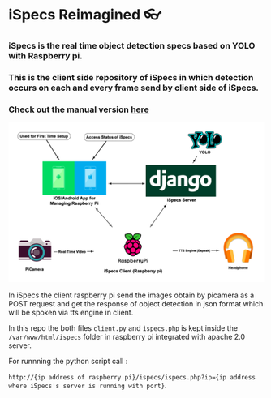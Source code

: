 # iSpecs Reimagined 👓

### iSpecs is the real time object detection specs based on YOLO with Raspberry pi.

### This is the client side repository of iSpecs in which detection occurs on each and every frame send by client side of iSpecs.

### Check out the manual version [here](https://github.com/Shritesh99/iSpecs)

<p align="center">
  <img src="https://github.com/Shritesh99/iSpecs-Reimagined_Server/blob/master/images/iSpecs-Arch.png" />
</p>

In iSpecs the client raspberry pi send the images obtain by picamera as a POST request and get the response of object detection in json format which will be spoken via tts engine in client.

In this repo the both files `client.py` and `ispecs.php` is kept inside the `/var/www/html/ispecs` folder in raspberry pi integrated with apache 2.0 server.

For runnning the python script call :

`http://{ip address of raspberry pi}/ispecs/ispecs.php?ip={ip address where iSpecs's server is running with port}`.
